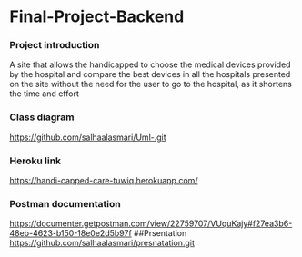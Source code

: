 # Final-Project-Backend
### Project introduction
A site that allows the handicapped  to choose the medical devices provided by the hospital and compare the best devices 
in all the hospitals presented on the site without the need for the user to go to the hospital,
as it shortens the time and effort

### Class diagram 
https://github.com/salhaalasmari/Uml-.git

### Heroku link
https://handi-capped-care-tuwiq.herokuapp.com/

### Postman documentation
https://documenter.getpostman.com/view/22759707/VUquKajy#f27ea3b6-48eb-4623-b150-18e0e2d5b97f
##Prsentation 
https://github.com/salhaalasmari/presnatation.git
